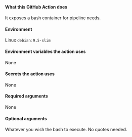 #### What this GitHub Action does
It exposes a bash container for pipeline needs.

#### Environment
Linux `debian:9.5-slim`

#### Environment variables the action uses
None

#### Secrets the action uses
None

#### Required arguments
None

#### Optional arguments
Whatever you wish the bash to execute. No quotes needed.
